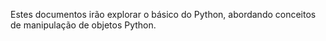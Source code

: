 Estes documentos irão explorar o básico do Python, abordando conceitos de manipulação de objetos Python.